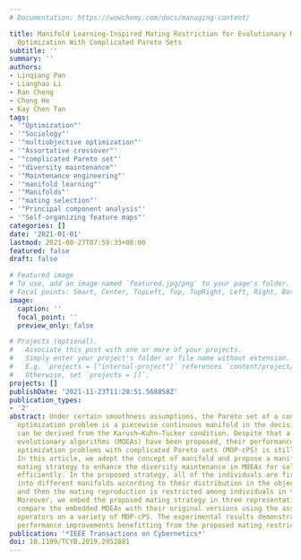 ```yaml
---
# Documentation: https://wowchemy.com/docs/managing-content/

title: Manifold Learning-Inspired Mating Restriction for Evolutionary Multiobjective
  Optimization With Complicated Pareto Sets
subtitle: ''
summary: ''
authors:
- Linqiang Pan
- Lianghao Li
- Ran Cheng
- Cheng He
- Kay Chen Tan
tags:
- '"Optimization"'
- '"Sociology"'
- '"multiobjective optimization"'
- '"Assortative crossover"'
- '"complicated Pareto set"'
- '"diversity maintenance"'
- '"Maintenance engineering"'
- '"manifold learning"'
- '"Manifolds"'
- '"mating selection"'
- '"Principal component analysis"'
- '"Self-organizing feature maps"'
categories: []
date: '2021-01-01'
lastmod: 2021-08-27T07:59:33+08:00
featured: false
draft: false

# Featured image
# To use, add an image named `featured.jpg/png` to your page's folder.
# Focal points: Smart, Center, TopLeft, Top, TopRight, Left, Right, BottomLeft, Bottom, BottomRight.
image:
  caption: ''
  focal_point: ''
  preview_only: false

# Projects (optional).
#   Associate this post with one or more of your projects.
#   Simply enter your project's folder or file name without extension.
#   E.g. `projects = ["internal-project"]` references `content/project/deep-learning/index.md`.
#   Otherwise, set `projects = []`.
projects: []
publishDate: '2021-11-23T11:20:51.568858Z'
publication_types:
- '2'
abstract: Under certain smoothness assumptions, the Pareto set of a continuous multiobjective
  optimization problem is a piecewise continuous manifold in the decision space, which
  can be derived from the Karush–Kuhn–Tucker condition. Despite that a number of multiobjective
  evolutionary algorithms (MOEAs) have been proposed, their performance on multiobjective
  optimization problems with complicated Pareto sets (MOP-cPS) is still unsatisfying.
  In this article, we adopt the concept of manifold and propose a manifold learning-inspired
  mating strategy to enhance the diversity maintenance in MOEAs for solving MOP-cPS
  efficiently. In the proposed strategy, all of the individuals are first clustered
  into different manifolds according to their distribution in the objective space,
  and then the mating reproduction is restricted among individuals in the same manifold.
  Moreover, we embed the proposed mating strategy in three representative MOEAs and
  compare the embedded MOEAs with their original versions using the assortative genetic
  operators on a variety of MOP-cPS. The experimental results demonstrate the significant
  performance improvements benefitting from the proposed mating restriction strategy.
publication: '*IEEE Transactions on Cybernetics*'
doi: 10.1109/TCYB.2019.2952881
---
```

